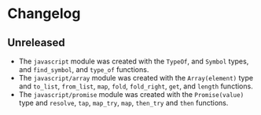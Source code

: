 # Changelog

## Unreleased

- The `javascript` module was created with the `TypeOf`, and `Symbol` types, and
  `find_symbol`, and `type_of` functions.
- The `javascript/array` module was created with the `Array(element)` type and
  `to_list`, `from_list`, `map`, `fold`, `fold_right`, `get`, and `length`
  functions.
- The `javascript/promise` module was created with the `Promise(value)` type and
  `resolve`, `tap`, `map_try`, `map`, `then_try` and `then` functions.

